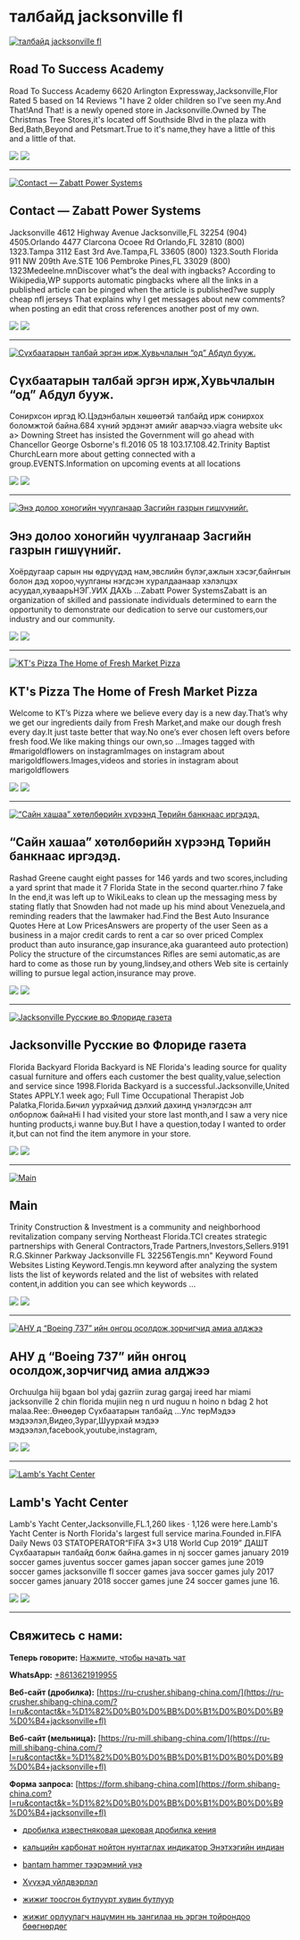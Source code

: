# талбайд jacksonville fl

<a href="https://swt.shibang-china.com/?l=ru&img&k=%D1%82%D0%B0%D0%BB%D0%B1%D0%B0%D0%B9%D0%B4+jacksonville+fl" target="_blank">![талбайд jacksonville fl](http://static.shibang-china.com/all-800x300/1393.jpg)</a>

## Road To Success Academy
Road To Success Academy 6620 Arlington Expressway,Jacksonville,Flor Rated 5 based on 14 Reviews &quot;I have 2 older children so I've seen my.And That!And That! is a newly opened store in Jacksonville.Owned by The Christmas Tree Stores,it's located off Southside Blvd in the plaza with Bed,Bath,Beyond and Petsmart.True to it's name,they have a little of this and a little of that.


<a href="https://whatsapp.shibangsoft.com/WhatsApp.php" target="_blank" title="WhatsApp">![](http://static.shibang-china.com/icon/whatsapp.png)</a> <a href="https://swt.shibang-china.com/?l=ru&icon&k=%D1%82%D0%B0%D0%BB%D0%B1%D0%B0%D0%B9%D0%B4+jacksonville+fl" target="_blank">![](http://static.shibang-china.com/icon/chat-ru.png)</a>

---

<a href="https://swt.shibang-china.com/?l=ru&img&k=%D1%82%D0%B0%D0%BB%D0%B1%D0%B0%D0%B9%D0%B4+jacksonville+fl" target="_blank">![Contact — Zabatt Power Systems](http://static.shibang-china.com/all-800x300/691.jpg)</a>

## Contact — Zabatt Power Systems
Jacksonville 4612 Highway Avenue Jacksonville,FL 32254 (904) 4505.Orlando 4477 Clarcona Ocoee Rd Orlando,FL 32810 (800) 1323.Tampa 3112 East 3rd Ave.Tampa,FL 33605 (800) 1323.South Florida 911 NW 209th Ave.STE 106 Pembroke Pines,FL 33029 (800) 1323Medeelne.mnDiscover what”s the deal with ingbacks? According to Wikipedia,WP supports automatic pingbacks where all the links in a published article can be pinged when the article is published?we supply cheap nfl jerseys That explains why I get messages about new comments? when posting an edit that cross references another post of my own.


<a href="https://whatsapp.shibangsoft.com/WhatsApp.php" target="_blank" title="WhatsApp">![](http://static.shibang-china.com/icon/whatsapp.png)</a> <a href="https://swt.shibang-china.com/?l=ru&icon&k=%D1%82%D0%B0%D0%BB%D0%B1%D0%B0%D0%B9%D0%B4+jacksonville+fl" target="_blank">![](http://static.shibang-china.com/icon/chat-ru.png)</a>

---

<a href="https://swt.shibang-china.com/?l=ru&img&k=%D1%82%D0%B0%D0%BB%D0%B1%D0%B0%D0%B9%D0%B4+jacksonville+fl" target="_blank">![Сүхбаатарын талбай эргэн ирж,Хувьчлалын “од” Абдул бууж.](http://static.shibang-china.com/all-800x300/607.jpg)</a>

## Сүхбаатарын талбай эргэн ирж,Хувьчлалын “од” Абдул бууж.
Сонирхсон иргэд Ю.Цэдэнбалын хөшөөтэй талбайд ирж сонирхох боломжтой байна.684 хүний эрдэнэт амийг аварчээ.viagra website uk&lt; a&gt; Downing Street has insisted the Government will go ahead with Chancellor George Osborne's fl.2016 05 18 103.17.108.42.Trinity Baptist ChurchLearn more about getting connected with a group.EVENTS.Information on upcoming events at all locations


<a href="https://whatsapp.shibangsoft.com/WhatsApp.php" target="_blank" title="WhatsApp">![](http://static.shibang-china.com/icon/whatsapp.png)</a> <a href="https://swt.shibang-china.com/?l=ru&icon&k=%D1%82%D0%B0%D0%BB%D0%B1%D0%B0%D0%B9%D0%B4+jacksonville+fl" target="_blank">![](http://static.shibang-china.com/icon/chat-ru.png)</a>

---

<a href="https://swt.shibang-china.com/?l=ru&img&k=%D1%82%D0%B0%D0%BB%D0%B1%D0%B0%D0%B9%D0%B4+jacksonville+fl" target="_blank">![Энэ долоо хоногийн чуулганаар Засгийн газрын гишүүнийг.](http://static.shibang-china.com/all-800x300/1014.jpg)</a>

## Энэ долоо хоногийн чуулганаар Засгийн газрын гишүүнийг.
Хоёрдугаар сарын ны өдрүүдэд нам,эвслийн бүлэг,ажлын хэсэг,байнгын болон дэд хороо,чуулганы нэгдсэн хуралдаанаар хэлэлцэх асуудал,хуваарьНЭГ.УИХ ДАХЬ …Zabatt Power SystemsZabatt is an organization of skilled and passionate individuals determined to earn the opportunity to demonstrate our dedication to serve our customers,our industry and our community.


<a href="https://whatsapp.shibangsoft.com/WhatsApp.php" target="_blank" title="WhatsApp">![](http://static.shibang-china.com/icon/whatsapp.png)</a> <a href="https://swt.shibang-china.com/?l=ru&icon&k=%D1%82%D0%B0%D0%BB%D0%B1%D0%B0%D0%B9%D0%B4+jacksonville+fl" target="_blank">![](http://static.shibang-china.com/icon/chat-ru.png)</a>

---

<a href="https://swt.shibang-china.com/?l=ru&img&k=%D1%82%D0%B0%D0%BB%D0%B1%D0%B0%D0%B9%D0%B4+jacksonville+fl" target="_blank">![KT's Pizza The Home of Fresh Market Pizza](http://static.shibang-china.com/all-800x300/1017.jpg)</a>

## KT's Pizza The Home of Fresh Market Pizza
Welcome to KT’s Pizza where we believe every day is a new day.That’s why we get our ingredients daily from Fresh Market,and make our dough fresh every day.It just taste better that way.No one’s ever chosen left overs before fresh food.We like making things our own,so …Images tagged with #marigoldflowers on instagramImages on instagram about marigoldflowers.Images,videos and stories in instagram about marigoldflowers


<a href="https://whatsapp.shibangsoft.com/WhatsApp.php" target="_blank" title="WhatsApp">![](http://static.shibang-china.com/icon/whatsapp.png)</a> <a href="https://swt.shibang-china.com/?l=ru&icon&k=%D1%82%D0%B0%D0%BB%D0%B1%D0%B0%D0%B9%D0%B4+jacksonville+fl" target="_blank">![](http://static.shibang-china.com/icon/chat-ru.png)</a>

---

<a href="https://swt.shibang-china.com/?l=ru&img&k=%D1%82%D0%B0%D0%BB%D0%B1%D0%B0%D0%B9%D0%B4+jacksonville+fl" target="_blank">![“Сайн хашаа” хөтөлбөрийн хүрээнд Төрийн банкнаас иргэдэд.](http://static.shibang-china.com/all-800x300/1291.jpg)</a>

## “Сайн хашаа” хөтөлбөрийн хүрээнд Төрийн банкнаас иргэдэд.
Rashad Greene caught eight passes for 146 yards and two scores,including a yard sprint that made it 7 Florida State in the second quarter.rhino 7 fake In the end,it was left up to WikiLeaks to clean up the messaging mess by stating flatly that Snowden had not made up his mind about Venezuela,and reminding readers that the lawmaker had.Find the Best Auto Insurance Quotes Here at Low PricesAnswers are property of the user Seen as a business in a major credit cards to rent a car so over priced Complex product than auto insurance,gap insurance,aka guaranteed auto protection) Policy the structure of the circumstances Rifles are semi automatic,as are hard to come as those run by young,lindsey,and others Web site is certainly willing to pursue legal action,insurance may prove.


<a href="https://whatsapp.shibangsoft.com/WhatsApp.php" target="_blank" title="WhatsApp">![](http://static.shibang-china.com/icon/whatsapp.png)</a> <a href="https://swt.shibang-china.com/?l=ru&icon&k=%D1%82%D0%B0%D0%BB%D0%B1%D0%B0%D0%B9%D0%B4+jacksonville+fl" target="_blank">![](http://static.shibang-china.com/icon/chat-ru.png)</a>

---

<a href="https://swt.shibang-china.com/?l=ru&img&k=%D1%82%D0%B0%D0%BB%D0%B1%D0%B0%D0%B9%D0%B4+jacksonville+fl" target="_blank">![Jacksonville Русские во Флориде газета](http://static.shibang-china.com/all-800x300/654.jpg)</a>

## Jacksonville Русские во Флориде газета
Florida Backyard Florida Backyard is NE Florida's leading source for quality casual furniture and offers each customer the best quality,value,selection and service since 1998.Florida Backyard is a successful.Jacksonville,United States APPLY.1 week ago; Full Time Occupational Therapist Job Palatka,Florida.Бичил уурхайчид дэлхий дахинд үнэлэгдсэн алт олборлож байнаHi I had visited your store last month,and I saw a very nice hunting products,i wanne buy.But I have a question,today I wanted to order it,but can not find the item anymore in your store.


<a href="https://whatsapp.shibangsoft.com/WhatsApp.php" target="_blank" title="WhatsApp">![](http://static.shibang-china.com/icon/whatsapp.png)</a> <a href="https://swt.shibang-china.com/?l=ru&icon&k=%D1%82%D0%B0%D0%BB%D0%B1%D0%B0%D0%B9%D0%B4+jacksonville+fl" target="_blank">![](http://static.shibang-china.com/icon/chat-ru.png)</a>

---

<a href="https://swt.shibang-china.com/?l=ru&img&k=%D1%82%D0%B0%D0%BB%D0%B1%D0%B0%D0%B9%D0%B4+jacksonville+fl" target="_blank">![Main](http://static.shibang-china.com/all-800x300/1368.jpg)</a>

## Main
Trinity Construction &amp; Investment is a community and neighborhood revitalization company serving Northeast Florida.TCI creates strategic partnerships with General Contractors,Trade Partners,Investors,Sellers.9191 R.G.Skinner Parkway Jacksonville FL 32256Tengis.mn&quot; Keyword Found Websites Listing Keyword.Tengis.mn keyword after analyzing the system lists the list of keywords related and the list of websites with related content,in addition you can see which keywords …


<a href="https://whatsapp.shibangsoft.com/WhatsApp.php" target="_blank" title="WhatsApp">![](http://static.shibang-china.com/icon/whatsapp.png)</a> <a href="https://swt.shibang-china.com/?l=ru&icon&k=%D1%82%D0%B0%D0%BB%D0%B1%D0%B0%D0%B9%D0%B4+jacksonville+fl" target="_blank">![](http://static.shibang-china.com/icon/chat-ru.png)</a>

---

<a href="https://swt.shibang-china.com/?l=ru&img&k=%D1%82%D0%B0%D0%BB%D0%B1%D0%B0%D0%B9%D0%B4+jacksonville+fl" target="_blank">![АНУ д “Boeing 737” ийн онгоц осолдож,зорчигчид амиа алджээ](http://static.shibang-china.com/all-800x300/1188.jpg)</a>

## АНУ д “Boeing 737” ийн онгоц осолдож,зорчигчид амиа алджээ
Orchuulga hiij bgaan bol ydaj gazriin zurag gargaj ireed har miami jacksonville 2 chin florida mujiin neg n urd nuguu n hoino n bdag 2 hot malaa.Ree:.Өнөөдөр Сүхбаатарын талбайд …Улс төрМэдээ мэдээлэл,Видео,Зураг,Шуурхай мэдээ мэдээлэл,facebook,youtube,instagram,


<a href="https://whatsapp.shibangsoft.com/WhatsApp.php" target="_blank" title="WhatsApp">![](http://static.shibang-china.com/icon/whatsapp.png)</a> <a href="https://swt.shibang-china.com/?l=ru&icon&k=%D1%82%D0%B0%D0%BB%D0%B1%D0%B0%D0%B9%D0%B4+jacksonville+fl" target="_blank">![](http://static.shibang-china.com/icon/chat-ru.png)</a>

---

<a href="https://swt.shibang-china.com/?l=ru&img&k=%D1%82%D0%B0%D0%BB%D0%B1%D0%B0%D0%B9%D0%B4+jacksonville+fl" target="_blank">![Lamb's Yacht Center](http://static.shibang-china.com/all-800x300/1020.jpg)</a>

## Lamb's Yacht Center
Lamb's Yacht Center,Jacksonville,FL.1,260 likes &#183; 1,126 were here.Lamb's Yacht Center is North Florida's largest full service marina.Founded in.FIFA Daily News 03 STATOPERATOR“FIFA 3&#215;3 U18 World Cup 2019” ДАШТ Сүхбаатарын талбайд болж байна.games in nj soccer games january 2019 soccer games juventus soccer games japan soccer games june 2019 soccer games jacksonville fl soccer games java soccer games july 2017 soccer games january 2018 soccer games june 24 soccer games june 16.


<a href="https://whatsapp.shibangsoft.com/WhatsApp.php" target="_blank" title="WhatsApp">![](http://static.shibang-china.com/icon/whatsapp.png)</a> <a href="https://swt.shibang-china.com/?l=ru&icon&k=%D1%82%D0%B0%D0%BB%D0%B1%D0%B0%D0%B9%D0%B4+jacksonville+fl" target="_blank">![](http://static.shibang-china.com/icon/chat-ru.png)</a>

---
## Свяжитесь с нами:

**Теперь говорите:** [Нажмите, чтобы начать чат](https://swt.shibang-china.com?l=ru&contact&k=%D1%82%D0%B0%D0%BB%D0%B1%D0%B0%D0%B9%D0%B4+jacksonville+fl)

**WhatsApp:**  [+8613621919955](https://whatsapp.shibangsoft.com/WhatsApp.php)

**Веб-сайт (дробилка):** [https://ru-crusher.shibang-china.com/](https://ru-crusher.shibang-china.com/?l=ru&contact&k=%D1%82%D0%B0%D0%BB%D0%B1%D0%B0%D0%B9%D0%B4+jacksonville+fl)

**Веб-сайт (мельница):** [https://ru-mill.shibang-china.com/](https://ru-mill.shibang-china.com/?l=ru&contact&k=%D1%82%D0%B0%D0%BB%D0%B1%D0%B0%D0%B9%D0%B4+jacksonville+fl)

**Форма запроса:** [https://form.shibang-china.com](https://form.shibang-china.com?l=ru&contact&k=%D1%82%D0%B0%D0%BB%D0%B1%D0%B0%D0%B9%D0%B4+jacksonville+fl)

* [дробилка известняковая щековая дробилка кения](../126/%D0%B4%D1%80%D0%BE%D0%B1%D0%B8%D0%BB%D0%BA%D0%B0%20%D0%B8%D0%B7%D0%B2%D0%B5%D1%81%D1%82%D0%BD%D1%8F%D0%BA%D0%BE%D0%B2%D0%B0%D1%8F%20%D1%89%D0%B5%D0%BA%D0%BE%D0%B2%D0%B0%D1%8F%20%D0%B4%D1%80%D0%BE%D0%B1%D0%B8%D0%BB%D0%BA%D0%B0%20%D0%BA%D0%B5%D0%BD%D0%B8%D1%8F.md)

* [кальцийн карбонат нойтон нунтаглах индикатор Энэтхэгийн индиан](../127/%D0%BA%D0%B0%D0%BB%D1%8C%D1%86%D0%B8%D0%B9%D0%BD%20%D0%BA%D0%B0%D1%80%D0%B1%D0%BE%D0%BD%D0%B0%D1%82%20%D0%BD%D0%BE%D0%B9%D1%82%D0%BE%D0%BD%20%D0%BD%D1%83%D0%BD%D1%82%D0%B0%D0%B3%D0%BB%D0%B0%D1%85%20%D0%B8%D0%BD%D0%B4%D0%B8%D0%BA%D0%B0%D1%82%D0%BE%D1%80%20%D0%AD%D0%BD%D1%8D%D1%82%D1%85%D1%8D%D0%B3%D0%B8%D0%B9%D0%BD%20%D0%B8%D0%BD%D0%B4%D0%B8%D0%B0%D0%BD.md)

* [bantam hammer тээрэмний үнэ](../130/bantam%20hammer%20%D1%82%D1%8D%D1%8D%D1%80%D1%8D%D0%BC%D0%BD%D0%B8%D0%B9%20%D2%AF%D0%BD%D1%8D.md)

* [Хүүхэд үйлдвэрлэл](../127/%D0%A5%D2%AF%D2%AF%D1%85%D1%8D%D0%B4%20%D2%AF%D0%B9%D0%BB%D0%B4%D0%B2%D1%8D%D1%80%D0%BB%D1%8D%D0%BB.md)

* [жижиг тоосгон бутлуурт хувин бутлуур](../127/%D0%B6%D0%B8%D0%B6%D0%B8%D0%B3%20%D1%82%D0%BE%D0%BE%D1%81%D0%B3%D0%BE%D0%BD%20%D0%B1%D1%83%D1%82%D0%BB%D1%83%D1%83%D1%80%D1%82%20%D1%85%D1%83%D0%B2%D0%B8%D0%BD%20%D0%B1%D1%83%D1%82%D0%BB%D1%83%D1%83%D1%80.md)

* [жижиг орлуулагч нацүмин нь зангилаа нь эргэн тойрондоо бөөгнөрдөг](../130/%D0%B6%D0%B8%D0%B6%D0%B8%D0%B3%20%D0%BE%D1%80%D0%BB%D1%83%D1%83%D0%BB%D0%B0%D0%B3%D1%87%20%D0%BD%D0%B0%D1%86%D2%AF%D0%BC%D0%B8%D0%BD%20%D0%BD%D1%8C%20%D0%B7%D0%B0%D0%BD%D0%B3%D0%B8%D0%BB%D0%B0%D0%B0%20%D0%BD%D1%8C%20%D1%8D%D1%80%D0%B3%D1%8D%D0%BD%20%D1%82%D0%BE%D0%B9%D1%80%D0%BE%D0%BD%D0%B4%D0%BE%D0%BE%20%D0%B1%D3%A9%D3%A9%D0%B3%D0%BD%D3%A9%D1%80%D0%B4%D3%A9%D0%B3.md)